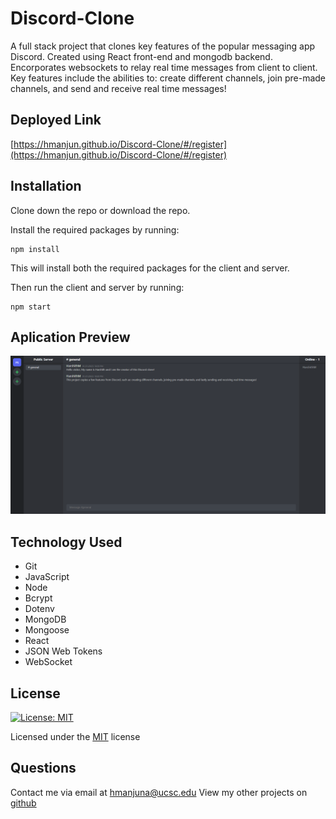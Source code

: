 # Discord-Clone

A full stack project that clones key features of the popular messaging app Discord. Created using React front-end and mongodb backend. Encorporates websockets to relay real time messages from client to client. Key features include the abilities to: create different channels, join pre-made channels, and send and receive real time messages!

## Deployed Link

[https://hmanjun.github.io/Discord-Clone/#/register](https://hmanjun.github.io/Discord-Clone/#/register)

## Installation

Clone down the repo or download the repo.

Install the required packages by running:
```
npm install
```
This will install both the required packages for the client and server.

Then run the client and server by running:
```
npm start
```

## Aplication Preview

![site screenshot](./Screenshot.PNG)

## Technology Used

- Git
- JavaScript
- Node
- Bcrypt
- Dotenv
- MongoDB
- Mongoose
- React
- JSON Web Tokens
- WebSocket

## License
[![License: MIT](https://img.shields.io/badge/License-MIT-yellow.svg)](https://opensource.org/licenses/MIT) 

Licensed under the [MIT](https://opensource.org/licenses/MIT) license

## Questions
Contact me via email at hmanjuna@ucsc.edu
View my other projects on [github](github.com/hmanjun) 